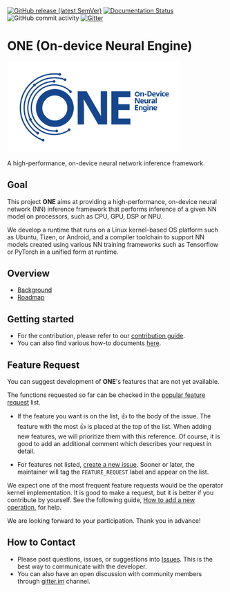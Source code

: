 [![GitHub release (latest
SemVer)](https://img.shields.io/github/v/release/Samsung/ONE)](https://github.com/Samsung/ONE/releases)
[![Documentation Status](https://readthedocs.org/projects/nnfw/badge/?version=latest)](https://nnfw.readthedocs.io/en/latest/?badge=latest)
![GitHub commit activity](https://img.shields.io/github/commit-activity/w/Samsung/ONE?color=light%20green)
[![Gitter](https://img.shields.io/gitter/room/Samsung/ONE?color=orange)](https://gitter.im/Samsung/ONE)

# **ONE** (On-device Neural Engine)

<img src='docs/images/logo_original_samsungblue_cropped.png' alt='ONE Logo' width='400' />

A high-performance, on-device neural network inference framework.

## Goal

This project **ONE** aims at providing a high-performance, on-device neural network (NN) inference
framework that performs inference of a given NN model on processors, such as CPU, GPU, DSP or NPU.

We develop a runtime that runs on a Linux kernel-based OS platform such as Ubuntu, Tizen, or 
Android, and a compiler toolchain to support NN models created using various NN training frameworks such 
as Tensorflow or PyTorch in a unified form at runtime.

## Overview

- [Background](docs/overview/background.md)
- [Roadmap](docs/overview/roadmap.md)

## Getting started

- For the contribution, please refer to our [contribution guide](docs/howto/how-to-contribute.md).
- You can also find various how-to documents [here](docs/howto).

## Feature Request

You can suggest development of **ONE**'s features that are not yet available.

The functions requested so far can be checked in the [popular feature request](https://github.com/Samsung/ONE/issues?q=label%3AFEATURE_REQUEST+) list.

- If the feature you want is on the list, :+1: to the body of the issue. The feature with the most
:+1: is placed at the top of the list. When adding new features, we will prioritize them with this reference.
Of course, it is good to add an additional comment which describes your request in detail.

- For features not listed, [create a new issue](https://github.com/Samsung/ONE/issues/new).
Sooner or later, the maintainer will tag the `FEATURE_REQUEST` label and appear on the list.

We expect one of the most frequent feature requests would be the operator kernel implementation.
It is good to make a request, but it is better if you contribute by yourself. See the following guide,
[How to add a new operation](docs/howto/how-to-add-a-new-operation.md), for help.

We are looking forward to your participation.
Thank you in advance!

## How to Contact

- Please post questions, issues, or suggestions into [Issues](https://github.com/Samsung/ONE/issues). This is the best way to communicate with the developer.
- You can also have an open discussion with community members through [gitter.im](https://gitter.im/Samsung/ONE) channel.
